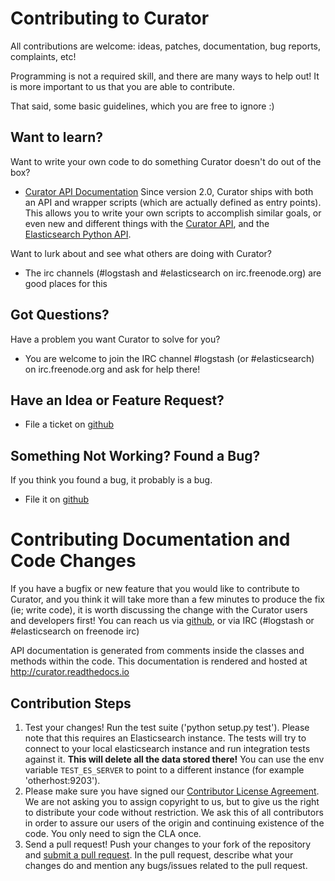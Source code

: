 # Contributing to Curator

All contributions are welcome: ideas, patches, documentation, bug reports,
complaints, etc!

Programming is not a required skill, and there are many ways to help out!
It is more important to us that you are able to contribute.

That said, some basic guidelines, which you are free to ignore :)

## Want to learn?

Want to write your own code to do something Curator doesn't do out of the box?

* [Curator API Documentation](http://curator.readthedocs.io/) Since version 2.0,
Curator ships with both an API and wrapper scripts (which are actually defined
as entry points).  This allows you to write your own scripts to accomplish
similar goals, or even new and different things with the
[Curator API](http://curator.readthedocs.io/), and the
[Elasticsearch Python API](http://elasticsearch-py.readthedocs.io/).

Want to lurk about and see what others are doing with Curator?

* The irc channels (#logstash and #elasticsearch on irc.freenode.org) are good
  places for this

## Got Questions?

Have a problem you want Curator to solve for you?

* You are welcome to join the IRC channel #logstash (or #elasticsearch) on
irc.freenode.org and ask for help there!

## Have an Idea or Feature Request?

* File a ticket on [github](https://github.com/elastic/curator/issues)

## Something Not Working? Found a Bug?

If you think you found a bug, it probably is a bug.

* File it on [github](https://github.com/elastic/curator/issues)

# Contributing Documentation and Code Changes

If you have a bugfix or new feature that you would like to contribute to
Curator, and you think it will take more than a few minutes to produce the fix
(ie; write code), it is worth discussing the change with the Curator users and
developers first! You can reach us via
[github](https://github.com/elastic/curator/issues), or via IRC (#logstash or
 #elasticsearch on freenode irc)

API documentation is generated from comments inside the classes and methods
within the code.  This documentation is rendered and hosted at
http://curator.readthedocs.io

## Contribution Steps

1. Test your changes! Run the test suite ('python setup.py test').  Please note
   that this requires an Elasticsearch instance. The tests will try to connect
   to your local elasticsearch instance and run integration tests against it.
   **This will delete all the data stored there!** You can use the env variable
   `TEST_ES_SERVER` to point to a different instance (for example
   'otherhost:9203').
2. Please make sure you have signed our [Contributor License
   Agreement](http://www.elastic.co/contributor-agreement/). We are not
   asking you to assign copyright to us, but to give us the right to distribute
   your code without restriction. We ask this of all contributors in order to
   assure our users of the origin and continuing existence of the code. You
   only need to sign the CLA once.
3. Send a pull request! Push your changes to your fork of the repository and
   [submit a pull
   request](https://help.github.com/articles/using-pull-requests). In the pull
   request, describe what your changes do and mention any bugs/issues related
   to the pull request.
